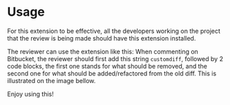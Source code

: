 # Usage
For this extension to be effective, all the developers working on the project that the review is being made should have this extension installed.

The reviewer can use the extension like this:
When commenting on Bitbucket, the reviewer should first add this string `customdiff`, followed by 2 code blocks, the first one stands for what should be removed, and the second one for what should be added/refactored from the old diff. This is illustrated on the image bellow.

Enjoy using this!
